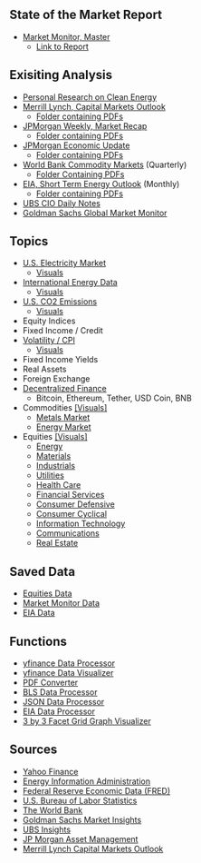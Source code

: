 ## State of the Market Report
- [Market Monitor, Master](https://github.com/aangelsalazarr/SoM-Report/blob/main/elMercado/marketMonitorMaster.py)
    - [Link to Report](https://github.com/aangelsalazarr/SoM-Report/tree/main/elMercado/market_monitor_visuals)

## Exisiting Analysis
- [Personal Research on Clean Energy](https://github.com/aangelsalazarr/SoM-Report/tree/main/motivations_and_readings)
- [Merrill Lynch, Capital Markets Outlook](https://github.com/aangelsalazarr/SoM-Report/blob/main/outlookInsights/merrillCMO.py)
    - [Folder containing PDFs](https://github.com/aangelsalazarr/SoM-Report/tree/main/outlookInsights/merrill_pdfs)
- [JPMorgan Weekly, Market Recap](https://github.com/aangelsalazarr/SoM-Report/blob/main/outlookInsights/jpmWeeklyMarketRecap.py)
    - [Folder containing PDFs](https://github.com/aangelsalazarr/SoM-Report/tree/main/outlookInsights/jpmMarketRecap)
- [JPMorgan Economic Update](https://github.com/aangelsalazarr/SoM-Report/blob/main/outlookInsights/jpmEconomicUpdate.py)
    - [Folder containing PDFs](https://github.com/aangelsalazarr/SoM-Report/tree/main/outlookInsights/jpmEconomicUpdates)
- [World Bank Commodity Markets](https://github.com/aangelsalazarr/SoM-Report/blob/main/outlookInsights/wbCMO.py) (Quarterly)
    - [Folder Containing PDFs](https://github.com/aangelsalazarr/SoM-Report/tree/main/outlookInsights/wbCMO)
- [EIA, Short Term Energy Outlook](https://github.com/aangelsalazarr/SoM-Report/blob/main/outlookInsights/eia_seo.py) (Monthly)
    - [Folder containing PDFs](https://github.com/aangelsalazarr/SoM-Report/tree/main/outlookInsights/eia_seo_pdfs)
- [UBS CIO Daily Notes](https://github.com/aangelsalazarr/SoM-Report/blob/main/outlookInsights/ubsCIODailyUpdates.py)
- [Goldman Sachs Global Market Monitor](https://github.com/aangelsalazarr/SoM-Report/blob/main/outlookInsights/gsMarketMonitor.py)

## Topics
- [U.S. Electricity Market](https://github.com/aangelsalazarr/SoM-Report/blob/main/energyInformationAdministration/electricityMarkets.py)
    - [Visuals](https://github.com/aangelsalazarr/SoM-Report/tree/main/energyInformationAdministration/data_visuals)
- [International Energy Data](https://github.com/aangelsalazarr/SoM-Report/blob/main/energyInformationAdministration/international_energy_eia_data.py)
    - [Visuals](https://github.com/aangelsalazarr/SoM-Report/tree/main/energyInformationAdministration/data_visuals)
- [U.S. CO2 Emissions](https://github.com/aangelsalazarr/SoM-Report/blob/main/energyInformationAdministration/emissions_data.py)
    - [Visuals](https://github.com/aangelsalazarr/SoM-Report/tree/main/energyInformationAdministration/data_visuals)
- Equity Indices
- Fixed Income / Credit
- [Volatility / CPI](https://github.com/aangelsalazarr/SoM-Report/blob/main/market/volatility_and_cpi.py)
    - [Visuals](https://github.com/aangelsalazarr/SoM-Report/tree/main/market/market_visuals)
- Fixed Income Yields
- Real Assets
- Foreign Exchange
- [Decentralized Finance](https://github.com/aangelsalazarr/SoM-Report/blob/main/market/decentralized_finance.py)
    - Bitcoin, Ethereum, Tether, USD Coin, BNB
- Commodities [[Visuals]](https://github.com/aangelsalazarr/SoM-Report/tree/main/blackBox)
    - [Metals Market](https://github.com/aangelsalazarr/SoM-Report/blob/main/blackBox/comoditiesMetalsDataProcessor.py)
    - [Energy Market](https://github.com/aangelsalazarr/SoM-Report/blob/main/market/commodities_energy.py)
- Equities [[Visuals]](https://github.com/aangelsalazarr/SoM-Report/tree/main/market/market_visuals)
    - [Energy](https://github.com/aangelsalazarr/SoM-Report/blob/main/market/equities_energy.py)
    - [Materials](https://github.com/aangelsalazarr/SoM-Report/blob/main/market/equities_materials.py)
    - [Industrials](https://github.com/aangelsalazarr/SoM-Report/blob/main/market/equities_indsutrials.py)
    - [Utilities](https://github.com/aangelsalazarr/SoM-Report/blob/main/market/equities_utilities.py)
    - [Health Care](https://github.com/aangelsalazarr/SoM-Report/blob/main/market/equities_healthcare.py)
    - [Financial Services](https://github.com/aangelsalazarr/SoM-Report/blob/main/market/equities_financial.py)
    - [Consumer Defensive](https://github.com/aangelsalazarr/SoM-Report/blob/main/market/equities_consumer_defensive.py)
    - [Consumer Cyclical](https://github.com/aangelsalazarr/SoM-Report/blob/main/market/equities_consumer_cyclical.py)
    - [Information Technology](https://github.com/aangelsalazarr/SoM-Report/blob/main/market/equities_technology.py)
    - [Communications](https://github.com/aangelsalazarr/SoM-Report/blob/main/market/equities_communications.py)
    - [Real Estate](https://github.com/aangelsalazarr/SoM-Report/blob/main/market/equities_real_estate.py)

## Saved Data
- [Equities Data](https://github.com/aangelsalazarr/SoM-Report/tree/main/market/data_csv_format)
- [Market Monitor Data](https://github.com/aangelsalazarr/SoM-Report/tree/main/elMercado/data_csv_format)
- [EIA Data](https://github.com/aangelsalazarr/SoM-Report/tree/main/energyInformationAdministration/data_csv_format)

## Functions
- [yfinance Data Processor](https://github.com/aangelsalazarr/SoM-Report/blob/main/market/yfinance_data_processor.py)
- [yfinance Data Visualizer](https://github.com/aangelsalazarr/SoM-Report/blob/main/market/yfinance_visual_processor.py)
- [PDF Converter](https://github.com/aangelsalazarr/SoM-Report/blob/main/market/pdfConverter.py)
- [BLS Data Processor](https://github.com/aangelsalazarr/SoM-Report/blob/main/blackBox/bls_data_processor.py)
- [JSON Data Processor](https://github.com/aangelsalazarr/SoM-Report/blob/main/blackBox/json_data_parser.py)
- [EIA Data Processor](https://github.com/aangelsalazarr/SoM-Report/blob/main/energyInformationAdministration/eia_data_processor.py)
- [3 by 3 Facet Grid Graph Visualizer](https://github.com/aangelsalazarr/SoM-Report/blob/main/elMercado/three_by_three_grapher.py)

## Sources
- [Yahoo Finance](https://finance.yahoo.com/)
- [Energy Information Administration](https://www.eia.gov/)
- [Federal Reserve Economic Data (FRED)](https://fred.stlouisfed.org/)
- [U.S. Bureau of Labor Statistics](https://www.bls.gov/)
- [The World Bank](https://data.worldbank.org/)
- [Goldman Sachs Market Insights](https://www.gsam.com/content/gsam/us/en/advisors/market-insights.html)
- [UBS Insights](https://www.ubs.com/global/en/wealth-management/insights/chief-investment-office/house-view/daily.html)
- [JP Morgan Asset Management](https://am.jpmorgan.com/us/en/asset-management/adv/insights/market-insights/market-updates/weekly-market-recap/)
- [Merrill Lynch Capital Markets Outlook](https://www.ml.com/capital-market-outlook.html)
